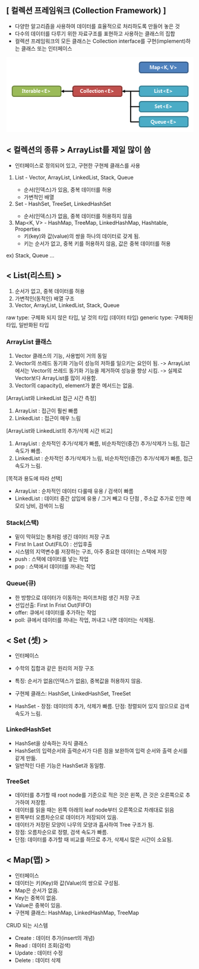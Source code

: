 ## [ 컬렉션 프레임워크 (Collection Framework) ]

- 다양한 알고리즘을 사용하여 데이터를 효율적으로 처리하도록 만들어 놓은 것
- 다수의 데이터를 다루기 위한 자료구조를 표현하고 사용하는 클래스의 집합
- 컬렉션 프레임워크의 모든 클래스는 Collection interface를 구현(implement)하는 클래스 또는 인터페이스

![](collection.png)

## < 컬렉션의 종류 > ArrayList를 제일 많이 씀

- 인터페이스로 정의되어 있고, 구현한 구현체 클래스를 사용

1. List<E> - Vector, ArrayList, LinkedList, Stack, Queue
   - 순서(인덱스)가 있음, 중복 데이터를 허용
   - 가변적인 배열
2. Set<E> - HashSet, TreeSet, LinkedHashSet
   - 순서(인덱스)가 없음, 중복 데이터를 허용하지 않음
3. Map<K, V> - HashMap, TreeMap, LinkedHashMap, Hashtable, Properties
   - 키(key)와 값(value)의 쌍을 하나의 데이터로 갖게 됨.
   - 키는 순서가 없고, 중복 키를 허용하지 않음, 값은 중복 데이터를 허용

ex) Stack, Queue ...

## < List(리스트) >

1. 순서가 없고, 중복 데이터를 허용
2. 가변적인(동적인) 배열 구조
3. Vector, ArrayList, LinkedList, Stack, Queue

raw type: 구체화 되지 않은 타입, 날 것의 타입 (데이터 타입)
generic type: 구체화된 타입, 일반화된 타입

### ArrayList 클래스

1. Vector 클래스의 기능, 사용법이 거의 동일
2. Vector의 쓰레드 동기화 기능이 성능의 저하를 일으키는 요인이 됨.
   -> ArrayList에서는 Vector의 쓰레드 동기화 기능을 제거하여 성능을 향상 시킴.
   -> 실제로 Vector보다 ArrayList를 많이 사용함.
3. Vector의 capacity(), element가 붙은 메서드는 없음.

[ArrayList와 LinkedList 접근 시간 측정]

1. ArrayList : 접근이 훨씬 빠름
2. LinkedList : 접근이 매우 느림

[ArrayList와 LinkedList의 추가/삭제 시간 비교]

1. ArrayList : 순차적인 추가/삭제가 빠름, 비순차적인(중간) 추가/삭제가 느림, 접근속도가 빠름.
2. LinkedList : 순차적인 추가/삭제가 느림, 비순차적인(중간) 추가/삭제가 빠름, 접근속도가 느림.

[목적과 용도에 따라 선택]

- ArrayList : 순차적인 데이터 다룰때 유용 / 검색이 빠름
- LinkedList : 데이터 중간 삽입에 유용 / 그거 빼고 다 단점 , 주소값 추가로 인한 메모리 낭비, 검색이 느림

### Stack(스택)

- 밑이 막혀있는 통처럼 생긴 데이터 저장 구조
- First In Last Out(FILO) : 선입후출
- 시스템의 지역변수를 저장하는 구조, 아주 중요한 데이터는 스택에 저장
- push : 스택에 데이터를 넣는 작업
- pop : 스택에서 데이터를 꺼내는 작업

### Queue(큐)

- 한 방향으로 데이터가 이동하는 파이프처럼 생긴 저장 구조
- 선입선출: First In Frist Out(FIFO)
- offer: 큐에서 데이터를 추가하는 작업
- poll: 큐에서 데이터를 꺼내는 작업, 꺼내고 나면 데이터는 삭제됨.

## < Set (셋) >

- 인터페이스
- 수학의 집합과 같은 원리의 저장 구조
- 특징: 순서가 없음(인덱스가 없음), 중복값을 허용하지 않음.
- 구현체 클래스: HashSet, LinkedHashSet, TreeSet

- HashSet - 장점: 데이터의 추가, 삭제가 빠름. 단점: 정렬되어 있지 않으므로 검색 속도가 느림.

### LinkedHashSet

- HashSet을 상속하는 자식 클래스
- HashSet의 입력순서와 출력순서가 다른 점을 보완하여 입력 순서와 출력 순서를 같게 만듦.
- 일반적인 다른 기능은 HashSet과 동일함.

### TreeSet

- 데이터를 추가할 때 root node를 기준으로 적은 것은 왼쪽, 큰 것은 오른쪽으로 추가하여 저장함.
- 데이터를 읽을 때는 왼쪽 아래의 leaf node부터 오른쪽으로 차례대로 읽음
- 왼쪽부터 오름차순으로 데이터가 저장되어 있음.
- 데이터가 저장된 모양이 나무의 모양과 흡사하여 Tree 구조가 됨.
- 장점: 오름차순으로 정렬, 검색 속도가 빠름.
- 단점: 데이터를 추가할 때 비교를 하므로 추가, 삭제시 많은 시간이 소요됨.

## < Map(맵) >

- 인터페이스
- 데이터는 키(Key)와 값(Value)의 쌍으로 구성됨.
- Map은 순서가 없음.
- Key는 중복이 없음.
- Value은 중복이 있음.
- 구현체 클래스: HashMap, LinkedHashMap, TreeMap

CRUD 되는 시스템

- Create : 데이터 추가(insert의 개념)
- Read : 데이터 조회(검색)
- Update : 데이터 수정
- Delete : 데이터 삭제

